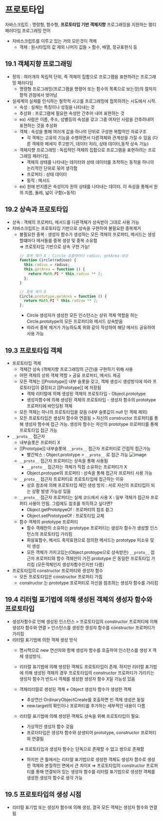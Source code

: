 # 프로토타입

자바스크립트 : 명령형, 함수형, **프로토타입 기반 객체지향** 프로그래밍을 지원하는 멀티 패러다임 프로그래밍 언어

- 자바스크립트를 이루고 있는 거의 모든것이 객체
  - 객체 : 원시타입의 값 제외 나머지 값들 > 함수, 배열, 정규표현식 등

## 19.1 객체지향 프로그래밍

- 정의 : 여러개의 독립적 단위, 즉 객체의 집합으로 프로그램을 표현하려는 프로그래밍 패러다임
  - 명령형 프로그래밍(프로그램을 명령어 또는 함수의 목록으로 보는것)의 절차지향적 관점에서 벗어남
- 실세계의 실체를 인식하는 철학적 사고를 프로그래밍에 접목하려는 시도에서 시작.
  - 속성 : 실체는 특징이나 성질을 나타내는 것
  - 추상화 : 프로그램에 필요한 속성만 간추어 내어 표현하는 것
  - ex) 사람은 이름, 주소, 성별등의 속성을 갖고 그중 여자인 사람을 간추려내어 표현하는 것을 추상화
  - 객체 : 속성을 통해 여러개 값을 하나의 단위로 구성한 복합적인 자료구조
    - 각 객체는 고유의 기능을 수행하면서 다른객체와 관계성을 가질 수 있음 (다른 객체와 메세지 주고받기, 데이터 처리, 상태 데이터,동작 상속 가능)
  - 객체지향 프로그래밍 : 독립적인 객체의 집합으로 프로그램을 표현하려는 프로그래밍 패러다임.
    - 객체의 상태를 나타내는 데이터와 상태 데이터를 조작하는 동작을 하나의 논리적인 단위로 묶어 생각함
    - 프로퍼티 : 상태 데이터
    - 동작 : 메서드
  - ex) 원에 반지름은 속성이자 원의 상태를 나타내는 데이터. 이 속성을 통해서 원의 지름, 둘레, 넓이 구함(=동작)

## 19.2 상속과 프로토타입

- 상속 : 객체의 프로퍼티, 메서드를 다른객체가 상속받아 그대로 사용 가능
- 자바스크립트는 프로토타입 기반으로 상속을 구현하여 불필요한 중복제거
  - 불필요한 중복 : 생성자 함수가 생성하는 모든 객체의 프로퍼티, 메서드는 생성할떄마다 메서들를 중복 생성 및 중복 소유함 </br>
    ⇒ 프로토타입 기반으로 상속 구현 가능!
    ```jsx
    // 중복 제거 X : Circle 호출때마다 radius, getArea 생성
    function Circle(radious) {
      this.radius = radius;
      this.getArea = function () {
        return Math.PI * this.radius ** 2;
      };
    }

    // 중복 제거 O
    Circle.prototype.getArea = function () {
      return Math.PI * this.radiuw ** 2;
    };
    ```
    - Circle 생성자가 생성한 모든 인스턴스는 상위 객체 역할을 하는 Circle.prototype의 모든 프로퍼티와 메서드 상속받음
    - 따라서 중복 제거가 가능하도록 위와 같이 작성하여 해당 메서드 공유하여 사용 가능

## 19.3 프로토타입 객체

- 프로토타입 객체
  - 객체간 상속 (객체지향 프로그래밍의 근간)을 구현하기 위해 사용
  - 어떤 객체의 상위 객체 역할 > 공유 프로퍼티, 메서드 제공
  - 모든 객체는 [[Prototype]] 내부 슬롯을 갖고, 객체 생성시 생성방식에 따라 프로토타입이 결정되고 [[Prototype]] 에 저장됨
    - 객체 리터럴에 의해 생성된 객체의 프로토타입 - Object.prototype
    - 생성자함수에 의해 생성된 객체의 프로토타입 - 생성자 함수의 prototype 프로퍼티에 바인딩된 객체
  - 모든 객체는 하나의 프로토타입을 갖음 (내부 슬롯값이 null 인 객체 제외)
  - 모든 프로토타입은 생성자 함수와 연결됨 > 자신의 constructor 프로퍼티를 통해 생성자 함수에 접근 가능. 생성자 함수는 자신의 prototype 프로퍼티를 통해 프로토타입 접근 가능
- `__proto__` 접근자
  - 내부슬롯은 프로퍼티 X
  - [[Prototype]] 내부슬롯에 `__proto__` 접근자 프로퍼티로 간접적 접근가능
    - 빨간박스 : Object.prototype > `__proto__` 로 접근 가능
 ![image](https://github.com/KingJiwon/js_deep_dive/assets/84695884/396bfc41-050c-455e-9ec6-0479194615f1)
  - `__proto__` 접근자 프로퍼티는 상속을 통해 사용됨
      - `__proto__` 접근자는 객체가 직접 소유하는 프로퍼티가 X
      - Object.protoype의 프로퍼티 : 상속을 통해 접근자 프로퍼티 사용 가능
  - `__proto__` 접근자 프로퍼티로 프로토타입에 접근하는 이유
      - 상호 참조에 의해 프로토타입 체인 생성 방지 : 서로 자신의 프로타입이 되는 상황 발생 가능성 있음
  - `__proto__` 접근자 프로퍼티는 실제 코드에서 사용 X : 일부 객체가 접근자 프로퍼티 사용이 안됨. 그럼에도 참조를 취득하고 싶다면?
      - Object.getPrototpyeOf : 프로퍼티의 참조 췯그
      - Object.setPrototypeOf : 프로토타입 교체
  - 함수 객체의 prototype 프로퍼티
    - 함수 객체만이 소유하는 prototype 프로퍼티는 생성자 함수가 생성할 인스턴스의 프로토타입 가리킴
    - 화살표함수, 메서드 축약표현으로 정의한 메서드는 prototype 미소유 및 미 생성
    - 모든 객체가 가지고있는(Object.protoype으로 상속받은)  `__proto__` 접근자 프로퍼티와 함수 객체만이 가진 prototype 은 동일한 프로토타입 가리킴 (모든객체인지 생성자함수인지만 다름)
- 프로토타입의 constructor 프로퍼티와 생성자 함수
    - 모든 프로토타입은 constructor 프로퍼티 가짐
    - constructor 는 prototype 프로퍼티로 자신을 참조하는 생성자 함수를 가리킴

## 19.4 리터럴 표기법에 의해 생성된 객체의 생성자 함수와 프로토타입

- 생성자함수로 인해 생성된 인스턴스 > 프로토타입의 constructor 프로퍼티에 의해 생성자 함수와 연결 > 인스턴스를 생성한 생성자 함수를  constructor 프로퍼티가 가리킴
- 리터럴 표기법에 의한 객체 생성 방식
    - 명시적으로 new 연산자와 함께 생성자 함수를 호출하여 인스턴스를 생성 X 객체 생성방식.
    - 리터럴 표기법에 의해 생성된 객체도 프로토타입이 존재. 하지만 리터럴 표기법에 의해 생성된 객체의 경우 프로토타입의 constructor 프로퍼티가 가리키는 생성자 함수가 반드시 객체를 생성한 생성자 함수 X일 가능성 있음
    - 객체리터럴로 생성된 객체 ≠ Object 생성자 함수가 생성한 객체
        - 추상연산 OrdinaryObjectCreate를 호출하면 빈 객체 생성은 동일
        - new.target의 확인이나 프로퍼티를 추가하는 세부적인 내용이 다름
    - 리터럴 표기법에 의해 생성된 객체도 상속을 위해 프로토타입이 필요.
        - 가상적인 생성자 함수 갖음
        - 프로터타입은 생성자 함수와 상생되어 prototype, constructor 프로퍼티와 연결됨  </br>
        
        ⇒ 프로토타입과 생성자 함수는 단독으로 존재할 수 없고 쌍으로 존재함
        
        - 하지만 큰 틀에서는 리터럴 표기법으로 생성한 객체도 생성자 함수로 생성한 객체와 본질적인 면에서 큰 차이X ⇒  프로토타입의 constructor 프로퍼티를 통해 연결되어 있는 생성자 함수를 리터럴 표기법으로 생성한 객체를 생성한 생성자 함수로 생각 가능

## 19.5 프로토타입의 생성 시점

- 리터럴 표기법 또는 생성자 함수에 의해 생성, 결국 모든 객체는 생성자 함수와 연결됨
